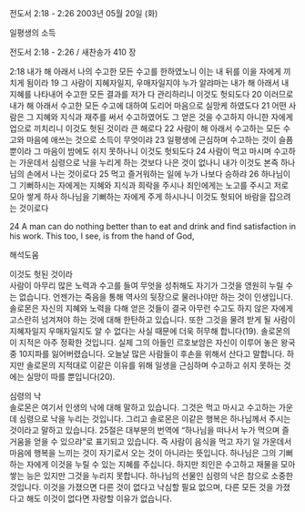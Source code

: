 전도서 2:18 - 2:26 
2003년 05월 20일 (화)

일평생의 소득



전도서 2:18 - 2:26 / 새찬송가 410 장


2:18 내가 해 아래서 나의 수고한 모든 수고를 한하였노니 이는 내 뒤를 이을 자에게 끼치게 됨이라
19 그 사람이 지혜자일지, 우매자일지야 누가 알랴마는 내가 해 아래서 내 지혜를 나타내어 수고한 모든 결과를 저가 다 관리하리니 이것도 헛되도다
20 이러므로 내가 해 아래서 수고한 모든 수고에 대하여 도리어 마음으로 실망케 하였도다
21 어떤 사람은 그 지혜와 지식과 재주를 써서 수고하였어도 그 얻은 것을 수고하지 아니한 자에게 업으로 끼치리니 이것도 헛된 것이라 큰 해로다
22 사람이 해 아래서 수고하는 모든 수고와 마음에 애쓰는 것으로 소득이 무엇이랴
23 일평생에 근심하며 수고하는 것이 슬픔뿐이라 그 마음이 밤에도 쉬지 못하나니 이것도 헛되도다
24 사람이 먹고 마시며 수고하는 가운데서 심령으로 낙을 누리게 하는 것보다 나은 것이 없나니 내가 이것도 본즉 하나님의 손에서 나는 것이로다
25 먹고 즐거워하는 일에 누가 나보다 승하랴
26 하나님이 그 기뻐하시는 자에게는 지혜와 지식과 희락을 주시나 죄인에게는 노고를 주시고 저로 모아 쌓게 하사 하나님을 기뻐하는 자에게 주게 하시나니 이것도 헛되어 바람을 잡으려는 것이로다

24 A man can do nothing better than to eat and drink and find satisfaction in his work. This too, I see, is from the hand of God,

해석도움





이것도 헛된 것이라  
사람이 아무리 많은 노력과 수고를 들여 무엇을 성취해도 자기가 그것을 영원히 누릴 수는 없습니다. 언젠가는 죽음을 통해 역사의 뒷장으로 물러나야만 하는 것이 인생입니다. 솔로몬은 자신의 지혜와 노력을 다해 얻은 것들이 결국 아무런 수고도 하지 않은 자에게 고스란히 넘겨져야 하는 것에 대해 한탄하고 있습니다. 또한 그것을 물려 받게 될 사람이 지혜자일지 우매자일지도 알 수 없다는 사실 때문에 더욱 허무해 합니다(19). 솔로몬의 이 지적은 아주 정확한 것입니다. 실제 그의 아들인 르호보암은 자신이 이루어 놓은 왕국 중 10지파를 잃어버렸습니다. 오늘날 많은 사람들이 후손을 위해서 산다고 말합니다. 하지만 솔로몬의 지적대로 이같은 이유를 위해 일생을 근심하며 수고하고 쉬지 못하는 것에는 실망이 따를 뿐입니다(20). 

심령의 낙  
솔로몬은 여기서 인생의 낙에 대해 말하고 있습니다. 그것은 먹고 마시고 수고하는 가운데 심령으로 낙을 누리는 것입니다. 그리고 솔로몬은 이같은 행복은 하나님께서 주시는 것이라고 말하고 있습니다. 25절은 대부분의 번역에 “하나님을 떠나서 누가 먹으며 즐거움을 얻을 수 있으랴”로 표기되고 있습니다. 즉 사람이 음식을 먹고 자기 일 가운데서 마음에 행복을 느끼는 것이 자기로서 오는 것이 아니라는 뜻입니다. 하나님은 그의 기뻐하는 자에게 이것을 누릴 수 있는 지혜를 주십니다. 하지만 죄인은 수고하고 재물을 모아 쌓는 능은 있지만 그것을 누리지 못합니다.  하나님의 선물인 심령의 낙은 참으로 소중한 것입니다. 이것을 가졌으면 다른 것이 없다고 낙심할 필요 없으며, 다른 모든 것을 가졌다고 해도 이것이 없다면 자랑할 이유가 없습니다.
